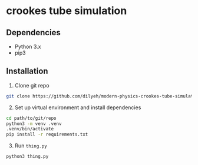 # crookes tube simulation

## Dependencies
- Python 3.x
- pip3

## Installation

1. Clone git repo

```bash
git clone https://github.com/dilyeh/modern-physics-crookes-tube-simulation.git
```

2. Set up virtual environment and install dependencies

```bash
cd path/to/git/repo
python3 -m venv .venv
.venv/bin/activate
pip install -r requirements.txt
```

3. Run `thing.py`

```bash
python3 thing.py
```
